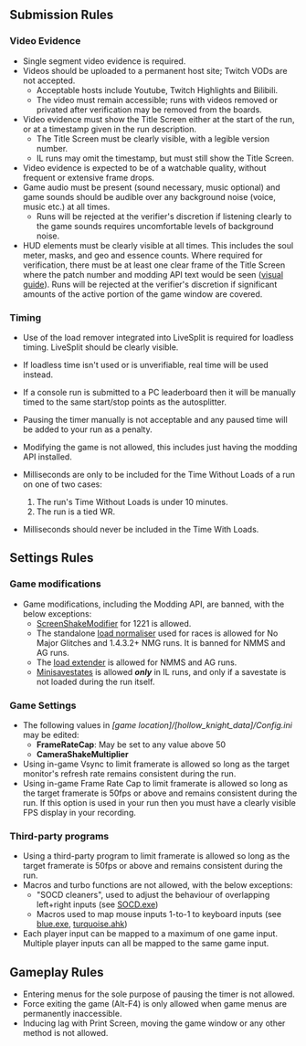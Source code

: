 ## Submission Rules

### Video Evidence
- Single segment video evidence is required.
- Videos should be uploaded to a permanent host site; Twitch VODs are not accepted.
	- Acceptable hosts include Youtube, Twitch Highlights and Bilibili.
	- The video must remain accessible; runs with videos removed or privated after verification may be removed from the boards.
- Video evidence must show the Title Screen either at the start of the run, or at a timestamp given in the run description. 
	- The Title Screen must be clearly visible, with a legible version number. 
	- IL runs may omit the timestamp, but must still show the Title Screen.
- Video evidence is expected to be of a watchable quality, without frequent or extensive frame drops.
- Game audio must be present (sound necessary, music optional) and game sounds should be audible over any background noise (voice, music etc.) at all times. 
	- Runs will be rejected at the verifier's discretion if listening clearly to the game sounds requires uncomfortable levels of background noise.
- HUD elements must be clearly visible at all times. This includes the soul meter, masks, and geo and essence counts. Where required for verification, there must be at least one clear frame of the Title Screen where the patch number and modding API text would be seen ([visual guide](https://imgur.com/a/XgK6qDJ)). Runs will be rejected at the verifier's discretion if significant amounts of the active portion of the game window are covered.

### Timing
- Use of the load remover integrated into LiveSplit is required for loadless timing. LiveSplit should be clearly visible.
- If loadless time isn't used or is unverifiable, real time will be used instead.
- If a console run is submitted to a PC leaderboard then it will be manually timed to the same start/stop points as the autosplitter.
- Pausing the timer manually is not acceptable and any paused time will be added to your run as a penalty.
- Modifying the game is not allowed, this includes just having the modding API installed. 
- Milliseconds are only to be included for the Time Without Loads of a run on one of two cases:
	1. The run's Time Without Loads is under 10 minutes.
	2. The run is a tied WR.

- Milliseconds should never be included in the Time With Loads.

## Settings Rules

### Game modifications
- Game modifications, including the Modding API, are banned, with the below exceptions:
	- [ScreenShakeModifier]() for 1221 is allowed.
	- The standalone [load normaliser]() used for races is allowed for No Major Glitches and 1.4.3.2+ NMG runs. It is banned for NMMS and AG runs. 
	- The [load extender]() is allowed for NMMS and AG runs.
	- [Minisavestates]() is allowed ***only*** in IL runs, and only if a savestate is not loaded during the run itself.

### Game Settings
- The following values in *[game location]/[hollow_knight_data]/Config.ini* may be edited:
	- **FrameRateCap**: May be set to any value above 50
	- **CameraShakeMultiplier**
- Using in-game Vsync to limit framerate is allowed so long as the target monitor's refresh rate remains consistent during the run.
- Using in-game Frame Rate Cap to limit framerate is allowed so long as the target framerate is 50fps or above and remains consistent during the run. If this option is used in your run then you must have a clearly visible FPS display in your recording.

### Third-party programs
- Using a third-party program to limit framerate is allowed so long as the target framerate is 50fps or above and remains consistent during the run.
- Macros and turbo functions are not allowed, with the below exceptions:
	- "SOCD cleaners", used to adjust the behaviour of overlapping left+right inputs (see [SOCD.exe]())
	- Macros used to map mouse inputs 1-to-1 to keyboard inputs (see [blue.exe](), [turquoise.ahk]())
- Each player input can be mapped to a maximum of one game input. Multiple player inputs can all be mapped to the same game input.

## **Gameplay Rules**

- Entering menus for the sole purpose of pausing the timer is not allowed.  
- Force exiting the game (Alt-F4) is only allowed when game menus are permanently inaccessible.
- Inducing lag with Print Screen, moving the game window or any other method is not allowed.
